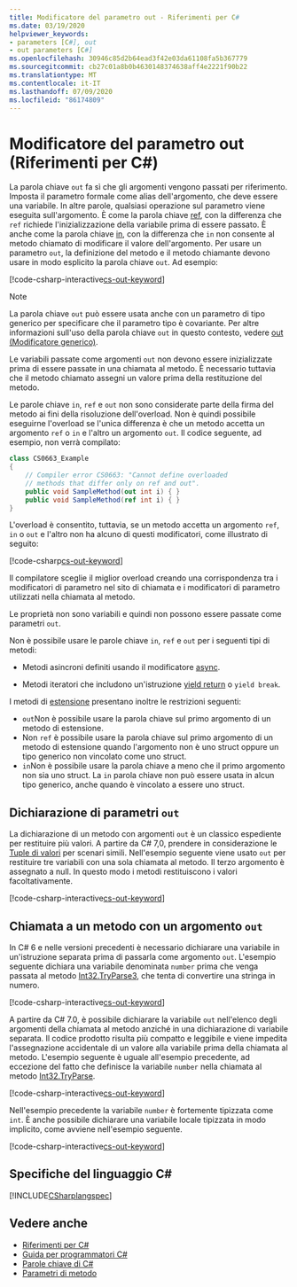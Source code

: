 ```yaml
---
title: Modificatore del parametro out - Riferimenti per C#
ms.date: 03/19/2020
helpviewer_keywords:
- parameters [C#], out
- out parameters [C#]
ms.openlocfilehash: 30946c85d2b64ead3f42e03da61108fa5b367779
ms.sourcegitcommit: cb27c01a8b0b4630148374638aff4e2221f90b22
ms.translationtype: MT
ms.contentlocale: it-IT
ms.lasthandoff: 07/09/2020
ms.locfileid: "86174809"
---
```

# <a name="out-parameter-modifier-c-reference"></a>Modificatore del parametro out (Riferimenti per C#)

La parola chiave `out` fa sì che gli argomenti vengono passati per riferimento. Imposta il parametro formale come alias dell'argomento, che deve essere una variabile. In altre parole, qualsiasi operazione sul parametro viene eseguita sull'argomento. È come la parola chiave [ref](ref.md), con la differenza che `ref` richiede l'inizializzazione della variabile prima di essere passato. È anche come la parola chiave [in](in-parameter-modifier.md), con la differenza che `in` non consente al metodo chiamato di modificare il valore dell'argomento. Per usare un parametro `out`, la definizione del metodo e il metodo chiamante devono usare in modo esplicito la parola chiave `out`. Ad esempio:  
  
[!code-csharp-interactive[cs-out-keyword](../../../../samples/snippets/csharp/language-reference/keywords/in-ref-out-modifier/OutParameterModifier.cs#1)]  

> [!NOTE]
> La parola chiave `out` può essere usata anche con un parametro di tipo generico per specificare che il parametro tipo è covariante. Per altre informazioni sull'uso della parola chiave `out` in questo contesto, vedere [out (Modificatore generico)](out-generic-modifier.md).
  
Le variabili passate come argomenti `out` non devono essere inizializzate prima di essere passate in una chiamata al metodo. È necessario tuttavia che il metodo chiamato assegni un valore prima della restituzione del metodo.  
  
Le parole chiave `in`, `ref` e `out` non sono considerate parte della firma del metodo ai fini della risoluzione dell'overload. Non è quindi possibile eseguirne l'overload se l'unica differenza è che un metodo accetta un argomento `ref` o `in` e l'altro un argomento `out`. Il codice seguente, ad esempio, non verrà compilato:  
  
```csharp
class CS0663_Example
{
    // Compiler error CS0663: "Cannot define overloaded
    // methods that differ only on ref and out".
    public void SampleMethod(out int i) { }
    public void SampleMethod(ref int i) { }
}
```
  
L'overload è consentito, tuttavia, se un metodo accetta un argomento `ref`, `in` o `out` e l'altro non ha alcuno di questi modificatori, come illustrato di seguito:  
  
[!code-csharp[cs-out-keyword](../../../../samples/snippets/csharp/language-reference/keywords/in-ref-out-modifier/OutParameterModifier.cs#2)]  

Il compilatore sceglie il miglior overload creando una corrispondenza tra i modificatori di parametro nel sito di chiamata e i modificatori di parametro utilizzati nella chiamata al metodo.

Le proprietà non sono variabili e quindi non possono essere passate come parametri `out`.
  
Non è possibile usare le parole chiave `in`, `ref` e `out` per i seguenti tipi di metodi:  
  
- Metodi asincroni definiti usando il modificatore [async](./async.md).  
  
- Metodi iteratori che includono un'istruzione [yield return](./yield.md) o `yield break`.  

I metodi di [estensione](../../programming-guide/classes-and-structs/extension-methods.md) presentano inoltre le restrizioni seguenti:

- `out`Non è possibile usare la parola chiave sul primo argomento di un metodo di estensione.
- Non `ref` è possibile usare la parola chiave sul primo argomento di un metodo di estensione quando l'argomento non è uno struct oppure un tipo generico non vincolato come uno struct.
- `in`Non è possibile usare la parola chiave a meno che il primo argomento non sia uno struct. La `in` parola chiave non può essere usata in alcun tipo generico, anche quando è vincolato a essere uno struct.

## <a name="declaring-out-parameters"></a>Dichiarazione di parametri `out`

La dichiarazione di un metodo con argomenti `out` è un classico espediente per restituire più valori. A partire da C# 7,0, prendere in considerazione le [Tuple di valori](../builtin-types/value-tuples.md) per scenari simili. Nell'esempio seguente viene usato `out` per restituire tre variabili con una sola chiamata al metodo. Il terzo argomento è assegnato a null. In questo modo i metodi restituiscono i valori facoltativamente.  
  
[!code-csharp-interactive[cs-out-keyword](../../../../samples/snippets/csharp/language-reference/keywords/in-ref-out-modifier/OutParameterModifier.cs#3)]  

## <a name="calling-a-method-with-an-out-argument"></a>Chiamata a un metodo con un argomento `out`

In C# 6 e nelle versioni precedenti è necessario dichiarare una variabile in un'istruzione separata prima di passarla come argomento `out`. L'esempio seguente dichiara una variabile denominata `number` prima che venga passata al metodo [Int32.TryParse3](xref:System.Int32.TryParse(System.String,System.Int32@)), che tenta di convertire una stringa in numero.

[!code-csharp-interactive[cs-out-keyword](../../../../samples/snippets/csharp/language-reference/keywords/in-ref-out-modifier/OutParameterModifier.cs#4)]  

A partire da C# 7.0, è possibile dichiarare la variabile `out` nell'elenco degli argomenti della chiamata al metodo anziché in una dichiarazione di variabile separata. Il codice prodotto risulta più compatto e leggibile e viene impedita l'assegnazione accidentale di un valore alla variabile prima della chiamata al metodo. L'esempio seguente è uguale all'esempio precedente, ad eccezione del fatto che definisce la variabile `number` nella chiamata al metodo [Int32.TryParse](xref:System.Int32.TryParse(System.String,System.Int32@)).

[!code-csharp-interactive[cs-out-keyword](../../../../samples/snippets/csharp/language-reference/keywords/in-ref-out-modifier/OutParameterModifier.cs#5)]  

Nell'esempio precedente la variabile `number` è fortemente tipizzata come `int`. È anche possibile dichiarare una variabile locale tipizzata in modo implicito, come avviene nell'esempio seguente.

[!code-csharp-interactive[cs-out-keyword](../../../../samples/snippets/csharp/language-reference/keywords/in-ref-out-modifier/OutParameterModifier.cs#6)]  

## <a name="c-language-specification"></a>Specifiche del linguaggio C#  
[!INCLUDE[CSharplangspec](~/includes/csharplangspec-md.md)]  
  
## <a name="see-also"></a>Vedere anche

- [Riferimenti per C#](../index.md)
- [Guida per programmatori C#](../../programming-guide/index.md)
- [Parole chiave di C#](./index.md)
- [Parametri di metodo](./method-parameters.md)
